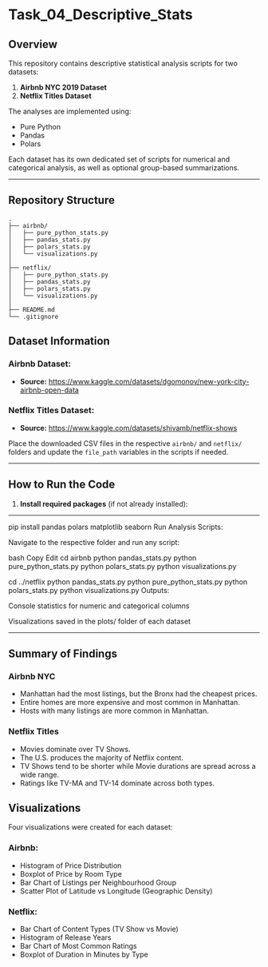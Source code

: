 # Task_04_Descriptive_Stats

## Overview

This repository contains descriptive statistical analysis scripts for two datasets:
1. **Airbnb NYC 2019 Dataset** 
2. **Netflix Titles Dataset**

The analyses are implemented using:
- Pure Python
- Pandas
- Polars

Each dataset has its own dedicated set of scripts for numerical and categorical analysis, as well as optional group-based summarizations.

---

## Repository Structure

```
.
├── airbnb/
│   ├── pure_python_stats.py
│   ├── pandas_stats.py
│   ├── polars_stats.py
│   └── visualizations.py
│
├── netflix/
│   ├── pure_python_stats.py
│   ├── pandas_stats.py
│   ├── polars_stats.py
│   └── visualizations.py
│
├── README.md
└── .gitignore
```

## Dataset Information

### Airbnb Dataset:
- **Source:** https://www.kaggle.com/datasets/dgomonov/new-york-city-airbnb-open-data

### Netflix Titles Dataset:
- **Source:** https://www.kaggle.com/datasets/shivamb/netflix-shows

Place the downloaded CSV files in the respective `airbnb/` and `netflix/` folders and update the `file_path` variables in the scripts if needed.

---
## How to Run the Code

1. **Install required packages** (if not already installed):

---
pip install pandas polars matplotlib seaborn
Run Analysis Scripts:

Navigate to the respective folder and run any script:

bash
Copy
Edit
cd airbnb
python pandas_stats.py
python pure_python_stats.py
python polars_stats.py
python visualizations.py

cd ../netflix
python pandas_stats.py
python pure_python_stats.py
python polars_stats.py
python visualizations.py
Outputs:

Console statistics for numeric and categorical columns

Visualizations saved in the plots/ folder of each dataset

---

## Summary of Findings

### Airbnb NYC
- Manhattan had the most listings, but the Bronx had the cheapest prices.
- Entire homes are more expensive and most common in Manhattan.
- Hosts with many listings are more common in Manhattan.

### Netflix Titles
- Movies dominate over TV Shows.
- The U.S. produces the majority of Netflix content.
- TV Shows tend to be shorter while Movie durations are spread across a wide range.
- Ratings like TV-MA and TV-14 dominate across both types.

## Visualizations

Four visualizations were created for each dataset:

### Airbnb:
- Histogram of Price Distribution
- Boxplot of Price by Room Type
- Bar Chart of Listings per Neighbourhood Group
- Scatter Plot of Latitude vs Longitude (Geographic Density)

### Netflix:
- Bar Chart of Content Types (TV Show vs Movie)
- Histogram of Release Years
- Bar Chart of Most Common Ratings
- Boxplot of Duration in Minutes by Type
